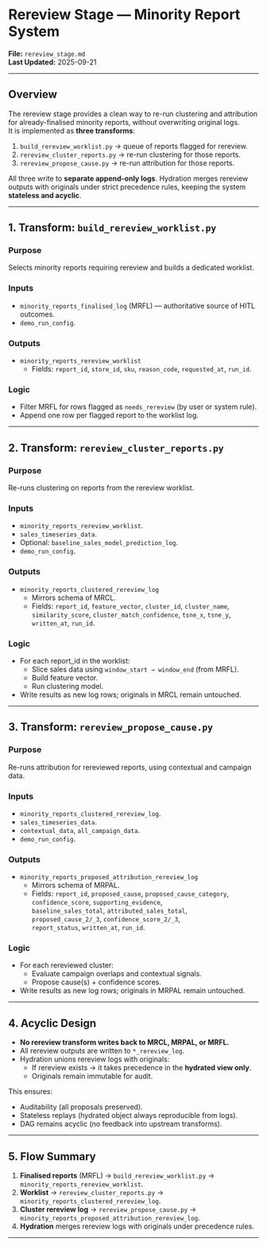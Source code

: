 # Rereview Stage — Minority Report System  
**File:** `rereview_stage.md`  
**Last Updated:** 2025-09-21  

---

## Overview  
The rereview stage provides a clean way to re-run clustering and attribution for already-finalised minority reports, without overwriting original logs.  
It is implemented as **three transforms**:  

1. `build_rereview_worklist.py` → queue of reports flagged for rereview.  
2. `rereview_cluster_reports.py` → re-run clustering for those reports.  
3. `rereview_propose_cause.py` → re-run attribution for those reports.  

All three write to **separate append-only logs**. Hydration merges rereview outputs with originals under strict precedence rules, keeping the system **stateless and acyclic**.  

---

## 1. Transform: `build_rereview_worklist.py`  

### Purpose  
Selects minority reports requiring rereview and builds a dedicated worklist.  

### Inputs  
- `minority_reports_finalised_log` (MRFL) — authoritative source of HITL outcomes.  
- `demo_run_config`.  

### Outputs  
- `minority_reports_rereview_worklist`  
  - Fields: `report_id`, `store_id`, `sku`, `reason_code`, `requested_at`, `run_id`.  

### Logic  
- Filter MRFL for rows flagged as `needs_rereview` (by user or system rule).  
- Append one row per flagged report to the worklist log.  

---

## 2. Transform: `rereview_cluster_reports.py`  

### Purpose  
Re-runs clustering on reports from the rereview worklist.  

### Inputs  
- `minority_reports_rereview_worklist`.  
- `sales_timeseries_data`.  
- Optional: `baseline_sales_model_prediction_log`.  
- `demo_run_config`.  

### Outputs  
- `minority_reports_clustered_rereview_log`  
  - Mirrors schema of MRCL.  
  - Fields: `report_id`, `feature_vector`, `cluster_id`, `cluster_name`,  
    `similarity_score`, `cluster_match_confidence`, `tsne_x`, `tsne_y`,  
    `written_at`, `run_id`.  

### Logic  
- For each report_id in the worklist:  
  - Slice sales data using `window_start → window_end` (from MRFL).  
  - Build feature vector.  
  - Run clustering model.  
- Write results as new log rows; originals in MRCL remain untouched.  

---

## 3. Transform: `rereview_propose_cause.py`  

### Purpose  
Re-runs attribution for rereviewed reports, using contextual and campaign data.  

### Inputs  
- `minority_reports_clustered_rereview_log`.  
- `sales_timeseries_data`.  
- `contextual_data`, `all_campaign_data`.  
- `demo_run_config`.  

### Outputs  
- `minority_reports_proposed_attribution_rereview_log`  
  - Mirrors schema of MRPAL.  
  - Fields: `report_id`, `proposed_cause`, `proposed_cause_category`,  
    `confidence_score`, `supporting_evidence`,  
    `baseline_sales_total`, `attributed_sales_total`,  
    `proposed_cause_2/_3`, `confidence_score_2/_3`,  
    `report_status`, `written_at`, `run_id`.  

### Logic  
- For each rereviewed cluster:  
  - Evaluate campaign overlaps and contextual signals.  
  - Propose cause(s) + confidence scores.  
- Write results as new log rows; originals in MRPAL remain untouched.  

---

## 4. Acyclic Design  

- **No rereview transform writes back to MRCL, MRPAL, or MRFL.**  
- All rereview outputs are written to `*_rereview_log`.  
- Hydration unions rereview logs with originals:  
  - If rereview exists → it takes precedence in the **hydrated view only**.  
  - Originals remain immutable for audit.  

This ensures:  
- Auditability (all proposals preserved).  
- Stateless replays (hydrated object always reproducible from logs).  
- DAG remains acyclic (no feedback into upstream transforms).  

---

## 5. Flow Summary  

1. **Finalised reports** (MRFL) → `build_rereview_worklist.py` → `minority_reports_rereview_worklist`.  
2. **Worklist** → `rereview_cluster_reports.py` → `minority_reports_clustered_rereview_log`.  
3. **Cluster rereview log** → `rereview_propose_cause.py` → `minority_reports_proposed_attribution_rereview_log`.  
4. **Hydration** merges rereview logs with originals under precedence rules.  

---
